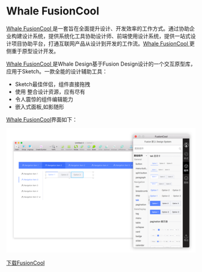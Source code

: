 # Whale FusionCool

[Whale FusionCool ](https://fusion.design/18642/)是一套旨在全面提升设计、开发效率的工作方式。通过协助企业构建设计系统，提供系统化工具协助设计师、前端使用设计系统，提供一站式设计项目协助平台，打通互联网产品从设计到开发的工作流。[Whale FusionCool ](https://fusion.design/18642/)更侧重于原型设计开发。

[Whale FusionCool ](https://fusion.design/18642/)是Whale Design基于Fusion Design设计的一个交互原型库，应用于Sketch。一款全能的设计辅助工具：

* Sketch最佳伴侣，组件直接拖拽
* 使用 整合设计资源，应有尽有 
* 令人震惊的组件编辑能力 
* 嵌入式面板,如影随形

[Whale FusionCool](https://fusion.design/18642/)界面如下：

![](../.gitbook/assets/image%20%281%29.png)

[下载FusionCool](https://fusion.design/tool?spm=a1zcb.12289976.0.0.62af880eMwR112)

